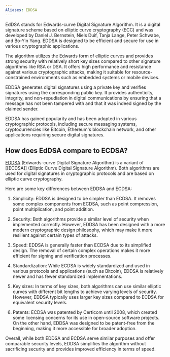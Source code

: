 ```yaml
---
Aliases: EDDSA
---
```


EdDSA stands for Edwards-curve Digital Signature Algorithm. It is a digital signature scheme based on elliptic curve cryptography (ECC) and was developed by Daniel J. Bernstein, Niels Duif, Tanja Lange, Peter Schwabe, and Bo-Yin Yang. EDDSA is designed to be efficient and secure for use in various cryptographic applications.

The algorithm utilizes the Edwards form of elliptic curves and provides strong security with relatively short key sizes compared to other signature algorithms like RSA or DSA. It offers high performance and resistance against various cryptographic attacks, making it suitable for resource-constrained environments such as embedded systems or mobile devices.

EDDSA generates digital signatures using a private key and verifies signatures using the corresponding public key. It provides authenticity, integrity, and non-repudiation in digital communications by ensuring that a message has not been tampered with and that it was indeed signed by the claimed sender.

EDDSA has gained popularity and has been adopted in various cryptographic protocols, including secure messaging systems, cryptocurrencies like Bitcoin, Ethereum's blockchain network, and other applications requiring secure digital signatures.

## How does EdDSA compare to ECDSA?

[EDDSA](https://www.wikiwand.com/en/EdDSA) (Edwards-curve Digital Signature Algorithm) is a variant of [[ECDSA]] (Elliptic Curve Digital Signature Algorithm). Both algorithms are used for digital signatures in cryptographic protocols and are based on elliptic curve cryptography.

Here are some key differences between EDDSA and ECDSA:

1. Simplicity: EDDSA is designed to be simpler than ECDSA. It removes some complex components from ECDSA, such as point compression, point multiplication, and point addition.

2. Security: Both algorithms provide a similar level of security when implemented correctly. However, EDDSA has been designed with a more modern cryptographic design philosophy, which may make it more resilient against certain types of attacks.

3. Speed: EDDSA is generally faster than ECDSA due to its simplified design. The removal of certain complex operations makes it more efficient for signing and verification processes.

4. Standardization: While ECDSA is widely standardized and used in various protocols and applications (such as Bitcoin), EDDSA is relatively newer and has fewer standardized implementations.

5. Key sizes: In terms of key sizes, both algorithms can use similar elliptic curves with different bit lengths to achieve varying levels of security. However, EDDSA typically uses larger key sizes compared to ECDSA for equivalent security levels.

6. Patents: ECDSA was patented by Certicom until 2008, which created some licensing concerns for its use in open-source software projects. On the other hand, EDDSA was designed to be patent-free from the beginning, making it more accessible for broader adoption.

Overall, while both EDDSA and ECDSA serve similar purposes and offer comparable security levels, EDDSA simplifies the algorithm without sacrificing security and provides improved efficiency in terms of speed.

